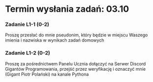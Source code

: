 # Termin wysłania zadań: 03.10

### Zadanie L1-1 (0-2)

Proszę przesłać do mnie pseudonim, który będzie w miejscu Waszego imienia i nazwiska w wynikach zadań domowych

### Zadanie L1-2 (0-2)

Proszę za pośrednictwem Panelu Ucznia dołączyć na Serwer Discord Gigantów Programowania, przejść przez weryfikację i oznaczyć mnie (Gigant Piotr Polański) na kanale Pythona